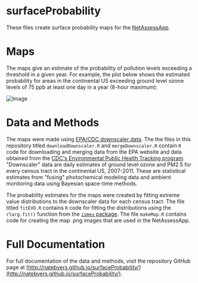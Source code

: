 surfaceProbability
==================
These files create surface probability maps for the [NetAssessApp](https://github.com/LADCO/NetAssessApp).

# Maps
The maps give an estimate of the probability of pollution levels exceeding a threshold in a given year. For example, the plot below shows the estimated probability for areas in the continental US exceeding ground level ozone levels of 75 ppb at least one day in a year (8-hour maximum):

![Image](https://raw.githubusercontent.com/LADCO/NetAssessApp/eric/www/images/o3_75.png)

# Data and Methods
The maps were made using [EPA/CDC downscaler data](http://www.epa.gov/nerlesd1/land-sci/lcb/lcb_faqsd.html). The the files in this repository titled ```downloadDownscaler.R``` and ```mergeDownscaler.R``` contain ```R``` code for downloading and merging data from the EPA website and data obtained from the [CDC's Environmental Public Health Tracking program](http://ephtracking.cdc.gov/showHome.action). "Downscaler" data are daily estimates of ground level ozone and PM2.5 for every census tract in the continental US, 2007-2011. These are statistical estimates from "fusing" photochemical modeling data and ambient monitoring data using Bayesian space-time methods.

The probability estimates for the maps were created by fitting extreme value distributions to the downscaler data for each census tract. The file titled ```fitEVD.R``` contains ```R``` code for fitting the distributions using the ```rlarg.fit()``` function from the [```ismev``` package](http://cran.r-project.org/web/packages/ismev/index.html). The file ```makeMap.R``` contains code for creating the map .png images that are used in the NetAssessApp.

# Full Documentation
For full documentation of the data and methods, visit the repository GitHub page at [http://natebyers.github.io/surfaceProbability/](http://natebyers.github.io/surfaceProbability/).

